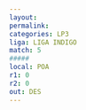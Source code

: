```yaml
---
layout: 
permalink: 
categories: LP3
liga: LIGA INDIGO
match: 5
#####
local: POA
r1: 0
r2: 0
out: DES
---
```

